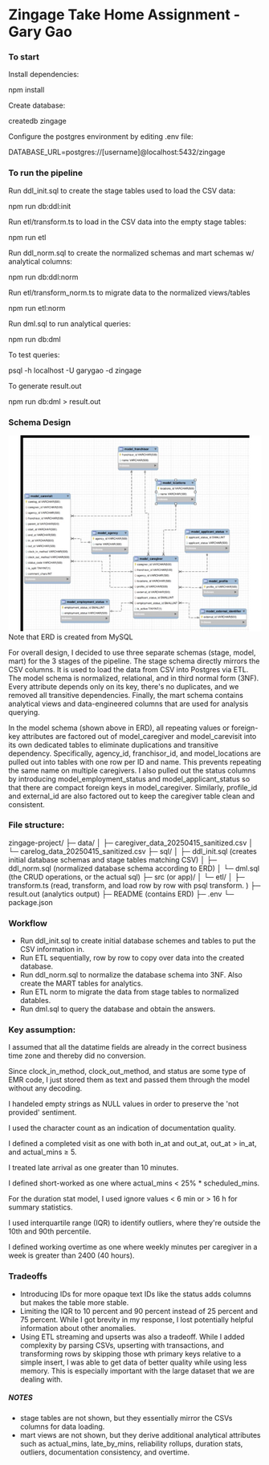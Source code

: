 # Zingage Take Home Assignment - Gary Gao

### To start

Install dependencies:

npm install

Create database:

createdb zingage

Configure the postgres environment by editing .env file: 

DATABASE_URL=postgres://[username]@localhost:5432/zingage

### To run the pipeline

Run ddl_init.sql to create the stage tables used to load the CSV data:

npm run db:ddl:init

Run etl/transform.ts to load in the CSV data into the empty stage tables: 

npm run etl

Run ddl_norm.sql to create the normalized schemas and mart schemas w/ analytical columns: 

npm run db:ddl:norm

Run etl/transform_norm.ts to migrate data to the normalized views/tables

npm run etl:norm

Run dml.sql to run analytical queries: 

npm run db:dml

To test queries: 

psql -h localhost -U garygao -d zingage 

To generate result.out

npm run db:dml > result.out      

### Schema Design

 ![Image of ERD](erd_zingage.jpg)
Note that ERD is created from MySQL

For overall design, I decided to use three separate schemas (stage, model, mart) for the 3 stages of the pipeline. The stage schema directly mirrors the CSV columns. It is used to load the data from CSV into Postgres via ETL. The model schema is normalized, relational, and in third normal form (3NF). Every attribute depends only on its key, there's no duplicates, and we removed all transitive dependencies. Finally, the mart schema contains analytical views and data-engineered columns that are used for analysis querying. 

In the model schema (shown above in ERD), all repeating values or foreign-key attributes are factored out of model_caregiver and model_carevisit into its own dedicated tables to eliminate duplications and transitive dependency. Specifically, agency_id, franchisor_id, and model_locations are pulled out into tables with one row per ID and name. This prevents repeating the same name on multiple caregivers. I also pulled out the status columns by introducing model_employment_status and model_applicant_status so that there are compact foreign keys in model_caregiver. Similarly, profile_id and external_id are also factored out to keep the caregiver table clean and consistent.

### File structure: 

zingage-project/
├─ data/
│  ├─ caregiver_data_20250415_sanitized.csv
│  └─ carelog_data_20250415_sanitized.csv
├─ sql/
│  ├─ ddl_init.sql (creates initial database schemas and stage tables matching CSV)
│  ├─ ddl_norm.sql (normalized database schema according to ERD)
│  └─ dml.sql (the CRUD operations, or the actual sql)
├─ src (or app)/
│  └─ etl/
│     ├─ transform.ts (read, transform, and load row by row with psql transform. )
├─ result.out (analytics output)
├─ README (contains ERD)
├─ .env
└─ package.json

### Workflow 

- Run ddl_init.sql to create initial database schemes and tables to put the CSV information in. 
- Run ETL sequentially, row by row to copy over data into the created database. 
- Run ddl_norm.sql to normalize the database schema into 3NF. Also create the MART tables for analytics. 
- Run ETL norm to migrate the data from stage tables to normalized datables. 
- Run dml.sql to query the database and obtain the answers.   


### Key assumption: 

I assumed that all the datatime fields are already in the correct business time zone and thereby did no conversion. 

Since clock_in_method, clock_out_method, and status are some type of EMR code, I just stored them as text and passed them through the model without any decoding. 

I handeled empty strings as NULL values in order to preserve the 'not provided' sentiment. 

I used the character count as an indication of documentation quality. 

I defined a completed visit as one with both in_at and out_at, out_at > in_at, and actual_mins ≥ 5. 

I treated late arrival as one greater than 10 minutes. 

I defined short-worked as one where actual_mins < 25% * scheduled_mins.

For the duration stat model, I used ignore values < 6 min or > 16 h for summary statistics.

I used interquartile range (IQR) to identify outliers, where they're outside the 10th and 90th percentile. 

I defined working overtime as one where weekly minutes per caregiver in a week is greater than 2400 (40 hours). 

### Tradeoffs

- Introducing IDs for more opaque text IDs like the status adds columns but makes the table more stable.
- Limiting the IQR to 10 percent and 90 percent instead of 25 percent and 75 percent. While I got brevity in my response, I lost potentially helpful information about other anomalies. 
- Using ETL streaming and upserts was also a tradeoff. While I added complexity by parsing CSVs, upserting with transactions, and transforming rows by skipping those wth primary keys relative to a simple insert, I was able to get data of better quality while using less memory. This is especially important with the large dataset that we are dealing with. 


##### NOTES
- stage tables are not shown, but they essentially mirror the CSVs columns for data loading.
- mart views are not shown, but they derive additional analytical attributes such as actual_mins, late_by_mins, reliability rollups, duration stats, outliers, documentation consistency, and overtime. 


